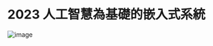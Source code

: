 # 2023 人工智慧為基礎的嵌入式系統

![image](https://github.com/bill920112/ES2023/assets/144580649/ba4b249f-2f6f-47ba-a57f-c0b051a05aa1)
